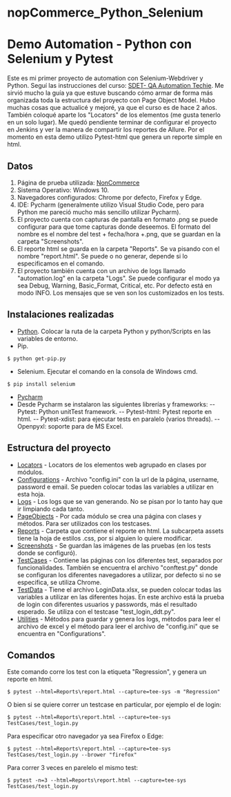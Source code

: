 # nopCommerce_Python_Selenium

# Demo Automation - Python con Selenium y Pytest

Este es mi primer proyecto de automation con Selenium-Webdriver y Python. Seguí las instrucciones del curso: [SDET- QA Automation Techie](https://www.youtube.com/watch?v=57pjD89IFXA ). Me sirvió mucho la guía ya que estuve buscando cómo armar de forma más organizada toda la estructura del proyecto con Page Object Model. Hubo muchas cosas que actualicé y mejoré, ya que el curso es de hace 2 años. También coloqué aparte los "Locators" de los elementos (me gusta tenerlo en un solo lugar).
Me quedó pendiente terminar de configurar el proyecto en Jenkins y ver la manera de compartir los reportes de Allure. Por el momento en esta demo utilizo Pytest-html que genera un reporte simple en html.


## Datos

1. Página de prueba utilizada: [NonCommerce](https://admin-demo.nopcommerce.com/login?ReturnUrl=%2Fadmin%2F)
2. Sistema Operativo: Windows 10.
3. Navegadores configurados: Chrome por defecto, Firefox y Edge.
4. IDE: Pycharm (generalmente utilizo Visual Studio Code, pero para Python me pareció mucho más sencillo utilizar Pycharm).
5. El proyecto cuenta con capturas de pantalla en formato .png se puede configurar para que tome capturas donde deseemos. El formato del nombre es el nombre del test + fecha/hora +.png, que se guardan en la carpeta "Screenshots".
6. El reporte html se guarda en la carpeta "Reports". Se va pisando con el nombre "report.html". Se puede o no generar, depende si lo especificamos en el comando.
7. El proyecto también cuenta con un archivo de logs llamado "automation.log" en la carpeta "Logs". Se puede configurar el modo ya sea Debug, Warning, Basic_Format, Critical, etc. Por defecto está en modo INFO. Los mensajes que se ven son los customizados en los tests.

## Instalaciones realizadas

- [Python](https://www.python.org/downloads/). Colocar la ruta de la carpeta Python y python/Scripts en las variables de entorno.
- Pip.
```
$ python get-pip.py
```
- Selenium. Ejecutar el comando en la consola de Windows cmd.
```
$ pip install selenium
```
- [Pycharm](https://www.jetbrains.com/es-es/pycharm/download/#section=windows)
- Desde Pycharm se instalaron las siguientes librerías y frameworks: 
-- Pytest: Python unitTest framework.
-- Pytest-html: Pytest reporte en html.
-- Pytest-xdist: para ejecutar tests en paralelo (varios threads).
-- Openpyxl: soporte para de MS Excel.

## Estructura del proyecto

- [Locators](Locators) - Locators de los elementos web agrupado en clases por módulos.
- [Configurations](Configurations) - Archivo "config.ini" con la url de la página, username, password e email. Se pueden colocar todas las variables a utilizar en esta hoja.
- [Logs](Logs) - Los logs que se van generando. No se pisan por lo tanto hay que ir limpiando cada tanto.
- [PageObjects](PageObjects) - Por cada módulo se crea una página con clases y métodos. Para ser utilizados con los testcases.
- [Reports](Reports) - Carpeta que contiene el reporte en html. La subcarpeta assets tiene la hoja de estilos .css, por si alguien lo quiere modificar.
- [Screenshots](Screenshots) - Se guardan las imágenes de las pruebas (en los tests donde se configuró).
- [TestCases](TestCases) - Contiene las páginas con los diferentes test, separados por funcionalidades. También se encuentra el archivo "conftest.py" donde se configuran los diferentes navegadores a utilizar, por defecto si no se especifica, se utiliza Chrome.
- [TestData](TestData) - Tiene el archivo LoginData.xlsx, se pueden colocar todas las variables a utilizar en las diferentes hojas. En este archivo está la prueba de login con diferentes usuarios y passwords, más el resultado esperado. Se utiliza con el testcase "test_login_ddt.py".
- [Utilities](Utilities) - Métodos para guardar y genera los logs, métodos para leer el archivo de excel y el método para leer el archivo de "config.ini" que se encuentra en "Configurations".

## Comandos
Este comando corre los test con la etiqueta "Regression", y genera un reporte en html.
```
$ pytest --html=Reports\report.html --capture=tee-sys -m "Regression"
```
O bien si se quiere correr un testcase en particular, por ejemplo el de login:
```
$ pytest --html=Reports\report.html --capture=tee-sys TestCases/test_login.py
```
Para especificar otro navegador ya sea Firefox o Edge:
```
$ pytest --html=Reports\report.html --capture=tee-sys TestCases/test_login.py --brower "firefox"
```
Para correr 3 veces en parelelo el mismo test:
```
$ pytest -n=3 --html=Reports\report.html --capture=tee-sys TestCases/test_login.py
```

